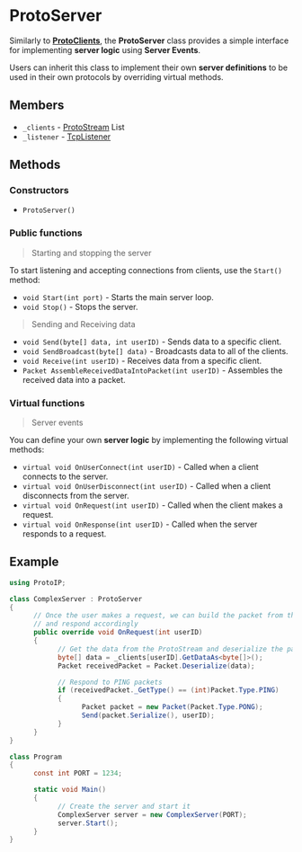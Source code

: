 # ProtoServer

Similarly to [**ProtoClients**](Client.md), the **ProtoServer** class provides a simple interface for implementing **server logic** using **Server Events**.

Users can inherit this class to implement their own **server definitions** to be used in their own protocols by overriding virtual methods.

## Members

- `_clients` - [ProtoStream](ProtoStream.md) List
- `_listener` - [TcpListener](https://docs.microsoft.com/en-us/dotnet/api/system.net.sockets.tcplistener?view=net-5.0)

## Methods

### Constructors

- `ProtoServer()`

### Public functions

> Starting and stopping the server

To start listening and accepting connections from clients, use the `Start()` method:

- `void Start(int port)` - Starts the main server loop.
- `void Stop()` - Stops the server.

> Sending and Receiving data

- `void Send(byte[] data, int userID)` - Sends data to a specific client.
- `void SendBroadcast(byte[] data)` - Broadcasts data to all of the clients.
- `void Receive(int userID)` - Receives data from a specific client.
- `Packet AssembleReceivedDataIntoPacket(int userID)` - Assembles the received data into a packet.

### Virtual functions

> Server events

You can define your own **server logic** by implementing the following virtual methods:

- `virtual void OnUserConnect(int userID)` - Called when a client connects to the server.
- `virtual void OnUserDisconnect(int userID)` - Called when a client disconnects from the server.
- `virtual void OnRequest(int userID)` - Called when the client makes a request.
- `virtual void OnResponse(int userID)` - Called when the server responds to a request.

## Example

```csharp
using ProtoIP;

class ComplexServer : ProtoServer
{
      // Once the user makes a request, we can build the packet from the protoStream
      // and respond accordingly
      public override void OnRequest(int userID)
      {
            // Get the data from the ProtoStream and deserialize the packet
            byte[] data = _clients[userID].GetDataAs<byte[]>();
            Packet receivedPacket = Packet.Deserialize(data);

            // Respond to PING packets
            if (receivedPacket._GetType() == (int)Packet.Type.PING)
            {
                  Packet packet = new Packet(Packet.Type.PONG);
                  Send(packet.Serialize(), userID);
            }
      }
}

class Program 
{
      const int PORT = 1234;

      static void Main()
      {
            // Create the server and start it
            ComplexServer server = new ComplexServer(PORT);
            server.Start();
      }
}
```
